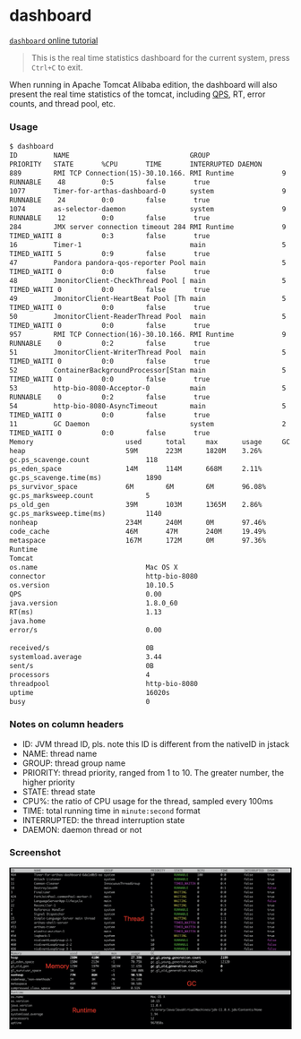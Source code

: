 dashboard
=========

[`dashboard` online tutorial](https://alibaba.github.io/arthas/arthas-tutorials?language=en&id=command-dashboard)

> This is the real time statistics dashboard for the current system, press `Ctrl+C` to exit.

When running in Apache Tomcat Alibaba edition, the dashboard will also present the real time statistics of the tomcat,  including [QPS](https://en.wikipedia.org/wiki/Queries_per_second), RT, error counts, and thread pool, etc.

### Usage

```
$ dashboard
ID         NAME                              GROUP                  PRIORITY   STATE       %CPU       TIME       INTERRUPTED DAEMON
889        RMI TCP Connection(15)-30.10.166. RMI Runtime            9          RUNNABLE    48         0:5        false       true
1077       Timer-for-arthas-dashboard-0      system                 9          RUNNABLE    24         0:0        false       true
1074       as-selector-daemon                system                 9          RUNNABLE    12         0:0        false       true
284        JMX server connection timeout 284 RMI Runtime            9          TIMED_WAITI 8          0:3        false       true
16         Timer-1                           main                   5          TIMED_WAITI 5          0:9        false       true
47         Pandora pandora-qos-reporter Pool main                   5          TIMED_WAITI 0          0:0        false       true
48         JmonitorClient-CheckThread Pool [ main                   5          TIMED_WAITI 0          0:0        false       true
49         JmonitorClient-HeartBeat Pool [Th main                   5          TIMED_WAITI 0          0:0        false       true
50         JmonitorClient-ReaderThread Pool  main                   5          TIMED_WAITI 0          0:0        false       true
957        RMI TCP Connection(16)-30.10.166. RMI Runtime            9          RUNNABLE    0          0:2        false       true
51         JmonitorClient-WriterThread Pool  main                   5          TIMED_WAITI 0          0:0        false       true
52         ContainerBackgroundProcessor[Stan main                   5          TIMED_WAITI 0          0:0        false       true
53         http-bio-8080-Acceptor-0          main                   5          RUNNABLE    0          0:2        false       true
54         http-bio-8080-AsyncTimeout        main                   5          TIMED_WAITI 0          0:0        false       true
11         GC Daemon                         system                 2          TIMED_WAITI 0          0:0        false       true
Memory                       used      total     max      usage     GC
heap                         59M       223M      1820M    3.26%     gc.ps_scavenge.count              118
ps_eden_space                14M       114M      668M     2.11%     gc.ps_scavenge.time(ms)           1890
ps_survivor_space            6M        6M        6M       96.08%    gc.ps_marksweep.count             5
ps_old_gen                   39M       103M      1365M    2.86%     gc.ps_marksweep.time(ms)          1140
nonheap                      234M      240M      0M       97.46%
code_cache                   46M       47M       240M     19.49%
metaspace                    167M      172M      0M       97.36%
Runtime                                                             Tomcat
os.name                           Mac OS X                          connector                         http-bio-8080
os.version                        10.10.5                           QPS                               0.00
java.version                      1.8.0_60                          RT(ms)                            1.13
java.home                                                           error/s                           0.00
                                                                    received/s                        0B
systemload.average                3.44                              sent/s                            0B
processors                        4                                 threadpool                        http-bio-8080
uptime                            16020s                            busy                              0
```

### Notes on column headers

* ID: JVM thread ID, pls. note this ID is different from the nativeID in jstack
* NAME: thread name
* GROUP: thread group name
* PRIORITY: thread priority, ranged from 1 to 10. The greater number, the higher priority
* STATE: thread state
* CPU%: the ratio of CPU usage for the thread, sampled every 100ms
* TIME: total running time in `minute:second` format
* INTERRUPTED: the thread interruption state
* DAEMON: daemon thread or not

### Screenshot

![](../_static/dashboard.png "dashboard")
